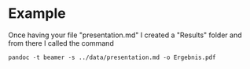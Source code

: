 # Example

Once having your file "presentation.md"
I created a "Results" folder and from there I called the command

```pandoc -t beamer -s ../data/presentation.md -o Ergebnis.pdf```


